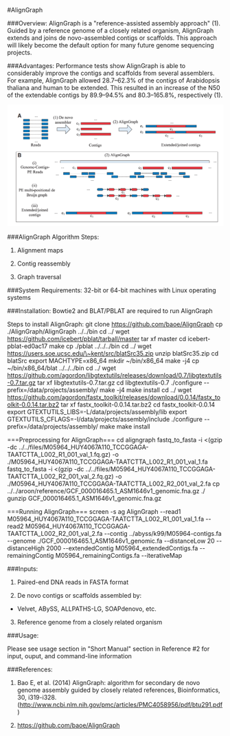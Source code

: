 #AlignGraph

###Overview:
AlignGraph is a "reference-assisted assembly approach" (1).  Guided by a reference genome of a closely related organism, AlignGraph extends and joins de novo-assembled contigs or scaffolds.  This approach will likely become the default option for many future genome sequencing projects.

###Advantages:
Performance tests show AlignGraph is able to considerably improve the contigs and scaffolds from several assemblers. For example, AlignGraph allowed 28.7–62.3% of the contigs of Arabidopsis thaliana and human to be extended.  This resulted in an increase of the N50 of the extendable contigs by 89.9–94.5% and 80.3–165.8%, respectively (1).

![AlignGraph Steps](/assets/aligngraph.png)

###AlignGraph Algorithm Steps:

1. Alignment maps

2. Contig reassembly

3. Graph traversal

###System Requirements:
32-bit or 64-bit machines with Linux operating systems

###Installation:
Bowtie2 and BLAT/PBLAT are required to run AlignGraph

Steps to install AlignGraph:
git clone https://github.com/baoe/AlignGraph 
cp ./AlignGraph/AlignGraph ../../bin 
cd ../ 
wget https://github.com/icebert/pblat/tarball/master 
tar xf master 
cd icebert-pblat-ed0ac17
make 
cp ./pblat ../../../bin 
cd ../ 
wget https://users.soe.ucsc.edu/\~kent/src/blatSrc35.zip 
unzip blatSrc35.zip 
cd blatSrc 
export MACHTYPE=x86_64 
mkdir ~/bin/x86_64 
make -j4 
cp ~/bin/x86_64/blat ../../../bin 
cd ../ 
wget https://github.com/agordon/libgtextutils/releases/download/0.7/libgtextutils-0.7.tar.gz 
tar xf libgtextutils-0.7.tar.gz 
cd libgtextutils-0.7 
./configure --prefix=/data/projects/assembly/ 
make -j4 
make install
cd ../ 
wget https://github.com/agordon/fastx_toolkit/releases/download/0.0.14/fastx_toolkit-0.0.14.tar.bz2 
tar xf fastx_toolkit-0.0.14.tar.bz2 
cd fastx_toolkit-0.0.14 
export GTEXTUTILS_LIBS=-L/data/projects/assembly/lib 
export GTEXTUTILS_CFLAGS=-I/data/projects/assembly/include 
./configure --prefix=/data/projects/assembly/ 
make 
make install

===Preprocessing for AlignGraph===
cd aligngraph
fastq_to_fasta -i <(gzip -dc ../../files/M05964_HUY4067A110_TCCGGAGA-TAATCTTA_L002_R1_001_val_1.fq.gz) -o ./M05964_HUY4067A110_TCCGGAGA-TAATCTTA_L002_R1_001_val_1.fa
fastq_to_fasta -i <(gzip -dc ../../files/M05964_HUY4067A110_TCCGGAGA-TAATCTTA_L002_R2_001_val_2.fq.gz) -o ./M05964_HUY4067A110_TCCGGAGA-TAATCTTA_L002_R2_001_val_2.fa
cp ../../aroon/reference/GCF_000016465.1_ASM1646v1_genomic.fna.gz ./
gunzip GCF_000016465.1_ASM1646v1_genomic.fna.gz

===Running AlignGraph===
screen -s ag
AlignGraph --read1 M05964_HUY4067A110_TCCGGAGA-TAATCTTA_L002_R1_001_val_1.fa --read2 M05964_HUY4067A110_TCCGGAGA-TAATCTTA_L002_R2_001_val_2.fa --contig ../abyss/k99/M05964-contigs.fa --genome ./GCF_000016465.1_ASM1646v1_genomic.fa  --distanceLow 20 --distanceHigh 2000 --extendedContig M05964_extendedContigs.fa --remainingContig M05964_remainingContigs.fa --iterativeMap


###Inputs:

1. Paired-end DNA reads in FASTA format

2. De novo contigs or scaffolds assembled by:

  * Velvet, ABySS, ALLPATHS-LG, SOAPdenovo, etc.

3. Reference genome from a closely related organism

###Usage:

Please see usage section in "Short Manual" section in Reference #2 for input, ouput, and command-line information

###References:
1. Bao E, et al. (2014) AlignGraph: algorithm for secondary de novo genome assembly guided by closely related references, Bioinformatics, 30, i319-i328. (http://www.ncbi.nlm.nih.gov/pmc/articles/PMC4058956/pdf/btu291.pdf)

2. https://github.com/baoe/AlignGraph
